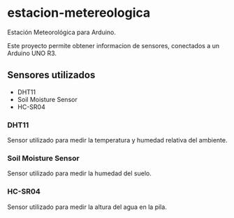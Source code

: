 # estacion-metereologica
Estación Meteorológica para Arduino.

Este proyecto permite obtener informacion de sensores, conectados a un Arduino UNO R3.

## Sensores utilizados 

* DHT11
* Soil Moisture Sensor
* HC-SR04

### DHT11
Sensor utilizado para medir la temperatura y humedad relativa del ambiente.

### Soil Moisture Sensor
Sensor utilizado para medir la humedad del suelo.

### HC-SR04 
Sensor utilizado para medir la altura del agua en la pila.
